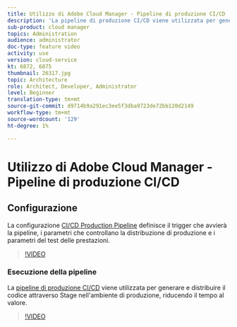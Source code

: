 ```yaml
---
title: Utilizzo di Adobe Cloud Manager - Pipeline di produzione CI/CD
description: 'La pipeline di produzione CI/CD viene utilizzata per generare e distribuire il codice tramite Stage nell’ambiente di produzione, riducendo il tempo al valore. La configurazione della pipeline di produzione CI/CD definisce il trigger che avvierà la pipeline, i parametri che controllano la distribuzione di produzione e i parametri del test delle prestazioni. '
sub-product: cloud manager
topics: Administration
audience: administrator
doc-type: feature video
activity: use
version: cloud-service
kt: 6872, 6875
thumbnail: 26317.jpg
topic: Architecture
role: Architect, Developer, Administrator
level: Beginner
translation-type: tm+mt
source-git-commit: d9714b9a291ec3ee5f3dba9723de72bb120d2149
workflow-type: tm+mt
source-wordcount: '129'
ht-degree: 1%

---
```



# Utilizzo di Adobe Cloud Manager - Pipeline di produzione CI/CD

## Configurazione

La configurazione [CI/CD Production Pipeline](https://experienceleague.adobe.com/docs/experience-manager-cloud-manager/using/how-to-use/configuring-pipeline.html) definisce il trigger che avvierà la pipeline, i parametri che controllano la distribuzione di produzione e i parametri del test delle prestazioni.

>[!VIDEO](https://video.tv.adobe.com/v/26314/?quality=12&learn=on)

### Esecuzione della pipeline

La [pipeline di produzione CI/CD](https://experienceleague.adobe.com/docs/experience-manager-cloud-manager/using/how-to-use/deploying-code.html) viene utilizzata per generare e distribuire il codice attraverso Stage nell&#39;ambiente di produzione, riducendo il tempo al valore.

>[!VIDEO](https://video.tv.adobe.com/v/26317/?quality=12&learn=on)
